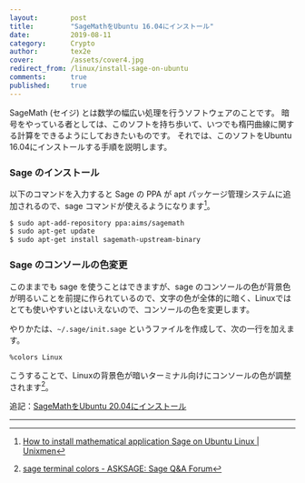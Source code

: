 ```yaml
---
layout:        post
title:         "SageMathをUbuntu 16.04にインストール"
date:          2019-08-11
category:      Crypto
author:        tex2e
cover:         /assets/cover4.jpg
redirect_from: /linux/install-sage-on-ubuntu
comments:      true
published:     true
---
```


SageMath (セイジ) とは数学の幅広い処理を行うソフトウェアのことです。
暗号をやっている者としては、このソフトを持ち歩いて、いつでも楕円曲線に関する計算をできるようにしておきたいものです。
それでは、このソフトをUbuntu 16.04にインストールする手順を説明します。

### Sage のインストール

以下のコマンドを入力すると Sage の PPA が apt パッケージ管理システムに追加されるので、sage コマンドが使えるようになります[^unixmen]。

```bash
$ sudo apt-add-repository ppa:aims/sagemath
$ sudo apt-get update
$ sudo apt-get install sagemath-upstream-binary
```

### Sage のコンソールの色変更

このままでも sage を使うことはできますが、sage のコンソールの色が背景色が明るいことを前提に作られているので、文字の色が全体的に暗く、Linuxではとても使いやすいとはいえないので、コンソールの色を変更します。

やりかたは、`~/.sage/init.sage` というファイルを作成して、次の一行を加えます。

```
%colors Linux
```

こうすることで、Linuxの背景色が暗いターミナル向けにコンソールの色が調整されます[^asksagemath]。


追記：[SageMathをUbuntu 20.04にインストール](./install-sage-on-ubuntu20.04)

-----

[^unixmen]: [How to install mathematical application Sage on Ubuntu Linux \| Unixmen](https://unixmen.com/install-sage-on-ubuntu/)
[^asksagemath]: [sage terminal colors - ASKSAGE: Sage Q&amp;A Forum](https://ask.sagemath.org/question/10060/sage-terminal-colors/)
